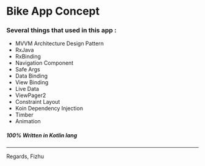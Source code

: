 # Bike App Concept

### Several things that used in this app :

* MVVM Architecture Design Pattern
* RxJava
* RxBinding
* Navigation Component
* Safe Args
* Data Binding
* View Binding
* Live Data
* ViewPager2
* Constraint Layout
* Koin Dependency Injection
* Timber
* Animation

##### 100% Written in Kotlin lang

<hr>

Regards, Fizhu
